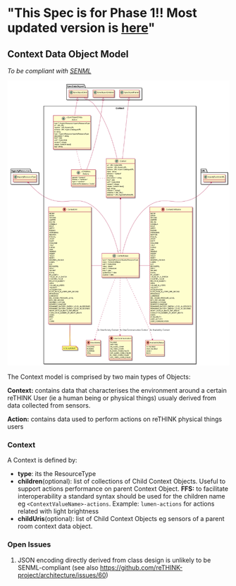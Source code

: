  "This Spec is for Phase 1!! Most updated version is [here](https://github.com/reTHINK-project/specs/tree/master/datamodel)" 
=============== 
## Context Data Object Model

*To be compliant with [SENML](https://tools.ietf.org/html/draft-jennings-core-senml-01)*

![Context Data Object Model](Context.png)

The Context model is comprised by two main types of Objects:

**Context:** contains data that characterises the environment around a certain reTHINK User (ie a human being or physical things) usualy derived from data collected from sensors.

**Action:** contains data used to perform actions on reTHINK physical things users

### Context

A Context is defined by:

- **type**: its the ResourceType
- **children**(optional): list of collections of Child Context Objects. Useful to support actions performance on parent Context Object. **FFS:** to facilitate interoperability a standard syntax should be used for the children name eg `<ContextValueName>-actions`. Example: `lumen-actions` for actions related with light brightness
- **childUris**(optional): list of Child Context Objects eg sensors of a parent room context data object.

### Open Issues
1. JSON encoding directly derived from class design is unlikely to be SENML-compliant (see also https://github.com/reTHINK-project/architecture/issues/60)
